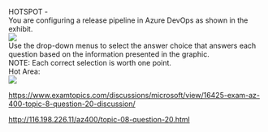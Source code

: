 HOTSPOT -<br/>You are configuring a release pipeline in Azure DevOps as shown in the exhibit.<br/><img src="https://www.examtopics.com/assets/media/exam-media/04257/0043000001.jpg" class="in-exam-image"/><br/>Use the drop-down menus to select the answer choice that answers each question based on the information presented in the graphic.<br/>NOTE: Each correct selection is worth one point.<br/>Hot Area:<br/><img src="https://www.examtopics.com/assets/media/exam-media/04257/0043000002.png" class="in-exam-image"/><br/><p><a href="https://www.examtopics.com/discussions/microsoft/view/16425-exam-az-400-topic-8-question-20-discussion/">https://www.examtopics.com/discussions/microsoft/view/16425-exam-az-400-topic-8-question-20-discussion/</a></p><p><a href="http://116.198.226.11/az400/topic-08-question-20.html">http://116.198.226.11/az400/topic-08-question-20.html</a></p><script src="https://giscus.app/client.js"                    data-repo="azsamples/az204"                    data-repo-id="R_kgDOMRXzDQ"                    data-category="General"                    data-category-id="DIC_kwDOMRXzDc4Cgi27"                    data-mapping="pathname"                    data-strict="0"                    data-reactions-enabled="0"                    data-emit-metadata="0"                    data-input-position="bottom"                    data-theme="preferred_color_scheme"                    data-lang="en"                    crossorigin="anonymous"                    async>                    </script>